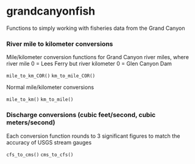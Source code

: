 # grandcanyonfish
Functions to simply working with fisheries data from the Grand Canyon

### River mile to kilometer conversions

Mile/kilometer conversion functions for Grand Canyon river miles, where river mile 0 = Lees Ferry but river kilometer 0 = Glen Canyon Dam

`mile_to_km_COR()`
`km_to_mile_COR()`

Normal mile/kilometer conversions

`mile_to_km()`
`km_to_mile()`

### Discharge conversions (cubic feet/second, cubic meters/second)
Each conversion function rounds to 3 significant figures to match the accuracy of USGS stream gauges

`cfs_to_cms()`
`cms_to_cfs()`
